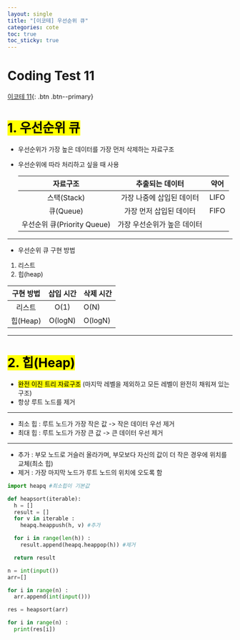 ```yaml
---
layout: single
title: "[이코테] 우선순위 큐"
categories: cote
toc: true
toc_sticky: true
---
```


# Coding Test 11

[이코테 11](https://www.youtube.com/watch?v=AjFlp951nz0&list=PLRx0vPvlEmdAghTr5mXQxGpHjWqSz0dgC&index=12){: .btn .btn--primary}

# <mark class="pink">1. 우선순위 큐</mark>

- 우선순위가 가장 높은 데이터를 가장 먼저 삭제하는 자료구조
- 우선순위에 따라 처리하고 싶을 때 사용

  |        **자료구조**         |       추출되는 데이터       | 약어 |
  | :-------------------------: | :-------------------------: | ---- |
  |         스택(Stack)         |  가장 나중에 삽입된 데이터  | LIFO |
  |          큐(Queue)          |   가장 먼저 삽입된 데이터   | FIFO |
  | 우선순위 큐(Priority Queue) | 가장 우선순위가 높은 데이터 |      |

---

- 우선순위 큐 구현 방법

1. 리스트
2. 힙(heap)

| **구현 방법** | 삽입 시간 | 삭제 시간 |
| :-----------: | :-------: | --------- |
|    리스트     |   O(1)    | O(N)      |
|   힙(Heap)    |  O(logN)  | O(logN)   |

---

# <mark class="pink">2. 힙(Heap)</mark>

- <mark class="yellow">완전 이진 트리 자료구조</mark> (마지막 레벨을 제외하고 모든 레벨이 완전히 채워져 있는 구조)
- 항상 루트 노드를 제거

---

- 최소 힙 : 루트 노드가 가장 작은 값 -> 작은 데이터 우선 제거
- 최대 힙 : 루트 노드가 가장 큰 값 -> 큰 데이터 우선 제거

---

- 추가 : 부모 노드로 거슬러 올라가며, 부모보다 자신의 값이 더 작은 경우에 위치를 교체(최소 힙)
- 제거 : 가장 마지막 노드가 루트 노드의 위치에 오도록 함

```python
import heapq #최소힙이 기본값

def heapsort(iterable):
  h = []
  result = []
  for v in iterable :
    heapq.heappush(h, v) #추가

  for i in range(len(h)) :
    result.append(heapq.heappop(h)) #제거

  return result

n = int(input())
arr=[]

for i in range(n) :
  arr.append(int(input()))

res = heapsort(arr)

for i in range(n) :
  print(res[i])
```
